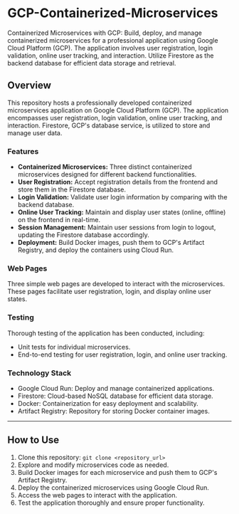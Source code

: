 # GCP-Containerized-Microservices
Containerized Microservices with GCP: Build, deploy, and manage containerized microservices for a professional application using Google Cloud Platform (GCP). The application involves user registration, login validation, online user tracking, and interaction. Utilize Firestore as the backend database for efficient data storage and retrieval.


## Overview

This repository hosts a professionally developed containerized microservices application on Google Cloud Platform (GCP). The application encompasses user registration, login validation, online user tracking, and interaction. Firestore, GCP's database service, is utilized to store and manage user data.

### Features

- **Containerized Microservices:** Three distinct containerized microservices designed for different backend functionalities.
- **User Registration:** Accept registration details from the frontend and store them in the Firestore database.
- **Login Validation:** Validate user login information by comparing with the backend database.
- **Online User Tracking:** Maintain and display user states (online, offline) on the frontend in real-time.
- **Session Management:** Maintain user sessions from login to logout, updating the Firestore database accordingly.
- **Deployment:** Build Docker images, push them to GCP's Artifact Registry, and deploy the containers using Cloud Run.

### Web Pages
Three simple web pages are developed to interact with the microservices. These pages facilitate user registration, login, and display online user states.

### Testing
Thorough testing of the application has been conducted, including:
- Unit tests for individual microservices.
- End-to-end testing for user registration, login, and online user tracking.

### Technology Stack
- Google Cloud Run: Deploy and manage containerized applications.
- Firestore: Cloud-based NoSQL database for efficient data storage.
- Docker: Containerization for easy deployment and scalability.
- Artifact Registry: Repository for storing Docker container images.

---

## How to Use

1. Clone this repository: `git clone <repository_url>`
2. Explore and modify microservices code as needed.
3. Build Docker images for each microservice and push them to GCP's Artifact Registry.
4. Deploy the containerized microservices using Google Cloud Run.
5. Access the web pages to interact with the application.
6. Test the application thoroughly and ensure proper functionality.
